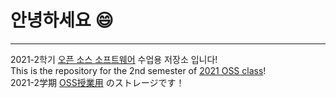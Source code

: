 # 안녕하세요 :smile:
------------------------------------------------------------------
<p>
  2021-2학기 <u>오픈 소스 소프트웨어</u> 수업용 저장소 입니다!<br>
  This is the repository for the 2nd semester of <u>2021 OSS class</u>!<br>
  2021-2学期 <u>OSS授業用</u> のストレージです！<br>
</p>
